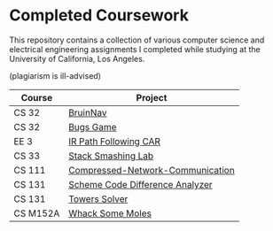 # Completed Coursework

This repository contains a collection of various computer science and electrical engineering assignments I completed while studying at the University of California, Los Angeles.

(plagiarism is ill-advised)

| Course  | Project |
|---------|---------|
| CS 32 | [BruinNav](https://github.com/rwgriffithv/Completed-Coursework/tree/master/BruinNav) |
| CS 32 | [Bugs Game](https://github.com/rwgriffithv/Completed-Coursework/tree/master/Bugs_Game) |
| EE 3  | [IR Path Following CAR](https://github.com/rwgriffithv/Completed-Coursework/tree/master/Path_Following_Car) |
| CS 33 | [Stack Smashing Lab](https://github.com/rwgriffithv/Completed-Coursework/tree/master/Stack_Smashing) |
| CS 111| [Compressed-Network-Communication](https://github.com/rwgriffithv/Completed-Coursework/tree/master/Compressed_Network_Communication) |
| CS 131 | [Scheme Code Difference Analyzer](https://github.com/rwgriffithv/Completed-Coursework/tree/master/Scheme_Code_Diff) |
| CS 131 | [Towers Solver](https://github.com/rwgriffithv/Completed-Coursework/tree/master/Towers_Solver) |
| CS M152A | [Whack Some Moles](https://github.com/rwgriffithv/Completed-Coursework/tree/master/Whack_Some_Moles) |
